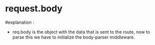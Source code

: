 # request.body

#explanation :

- req.body is the object with the data that is sent to the route, now to parse this we have to initialize the body-parser middleware.
